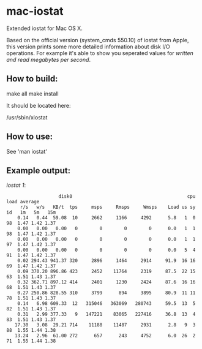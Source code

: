 mac-iostat
==========

Extended iostat for Mac OS X.

Based on the official version (system_cmds 550.10) of iostat from Apple, this version prints some more detailed information about disk I/O operations. For example it's able to show you seperated values for *written and read megabytes per second*.

How to build:
-------------

make all
make install

It should be located here:

/usr/sbin/xiostat

How to use:
-----------

See 'man iostat'

Example output:
---------------

*iostat 1*:

```
                   disk0                                          cpu      load average
     r/s   w/s   KB/t  tps     msps     Rmsps     Wmsps    Load us sy id   1m   5m   15m
    0.14   0.44  59.08  10     2662     1166     4292      5.8   1  0 98  1.47 1.42 1.37
    0.00   0.00   0.00   0        0        0        0      0.0   1  1 98  1.47 1.42 1.37
    0.00   0.00   0.00   0        0        0        0      0.0   1  1 97  1.47 1.42 1.37
    0.00   0.00   0.00   0        0        0        0      0.0   5  4 91  1.47 1.42 1.37
    0.02 294.43 941.37 320     2896     1464     2914     91.9  16 16 69  1.47 1.42 1.37
    0.09 370.20 896.86 423     2452    11764     2319     87.5  22 15 63  1.51 1.43 1.37
    0.32 362.71 897.12 414     2401     1230     2424     87.6  16 16 68  1.51 1.43 1.37
    0.27 250.86 828.55 310     3799      894     3895     80.9  11 11 78  1.51 1.43 1.37
    0.14   6.98 609.33  12   315046   363069   280743     59.5  13  5 82  1.51 1.43 1.37
    0.31   2.99 377.33   9   147221    83065   227416     36.8  13  4 83  1.51 1.43 1.37
   17.30   3.08  29.21 714    11188    11487     2931      2.8   9  3 88  1.55 1.44 1.38
   13.24   2.96  61.00 272      657      243     4752      6.0  26  2 71  1.55 1.44 1.38

```


